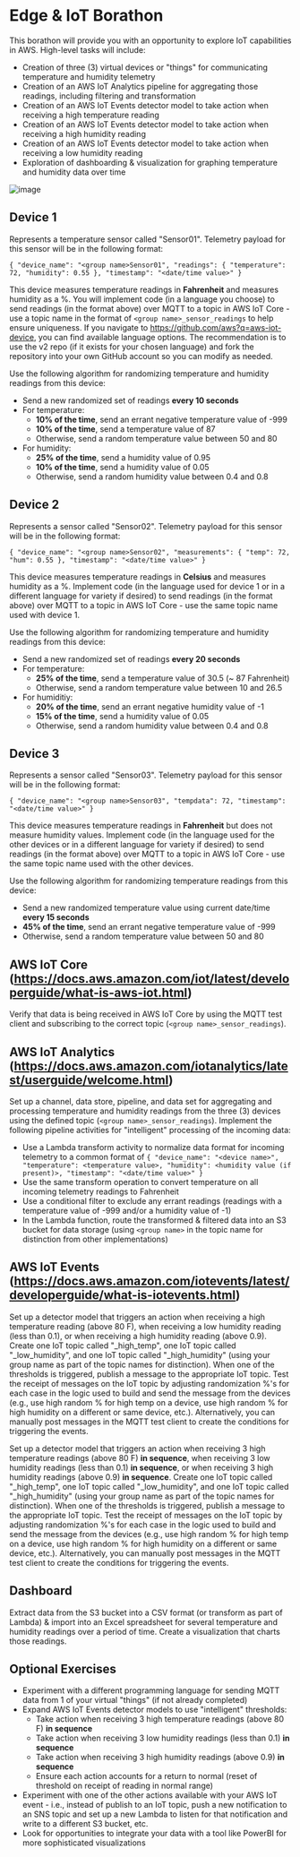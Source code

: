 # Edge & IoT Borathon

This borathon will provide you with an opportunity to explore IoT capabilities in AWS. High-level tasks will include:

- Creation of three (3) virtual devices or "things" for communicating temperature and humidity telemetry
- Creation of an AWS IoT Analytics pipeline for aggregating those readings, including filtering and transformation
- Creation of an AWS IoT Events detector model to take action when receiving a high temperature reading
- Creation of an AWS IoT Events detector model to take action when receiving a high humidity reading
- Creation of an AWS IoT Events detector model to take action when receiving a low humidity reading
- Exploration of dashboarding & visualization for graphing temperature and humidity data over time

![image](https://user-images.githubusercontent.com/25084145/113523979-9b0f8880-9579-11eb-943a-2d05e57e3ece.png)

## Device 1

Represents a temperature sensor called "<group name>Sensor01". Telemetry payload for this sensor will be in the following format:

`{
    "device_name": "<group name>Sensor01",
    "readings": {
        "temperature": 72,
        "humidity": 0.55
    },
    "timestamp": "<date/time value>"
}`

This device measures temperature readings in **Fahrenheit** and measures humidity as a %. You will implement code (in a language you choose) to send readings (in the format above) over MQTT to a topic in AWS IoT Core - use a topic name in the format of `<group name>_sensor_readings` to help ensure uniqueness. If you navigate to https://github.com/aws?q=aws-iot-device, you can find available language options. The recommendation is to use the v2 repo (if it exists for your chosen language) and fork the repository into your own GitHub account so you can modify as needed.

Use the following algorithm for randomizing temperature and humidity readings from this device:

- Send a new randomized set of readings **every 10 seconds**
- For temperature:
    - **10% of the time**, send an errant negative temperature value of -999
    - **10% of the time**, send a temperature value of 87
    - Otherwise, send a random temperature value between 50 and 80
- For humidity:
    - **25% of the time**, send a humidity value of 0.95
    - **10% of the time**, send a humidity value of 0.05
    - Otherwise, send a random humidity value between 0.4 and 0.8

## Device 2

Represents a sensor called "<group name>Sensor02". Telemetry payload for this sensor will be in the following format:

`{
    "device_name": "<group name>Sensor02",
    "measurements": {
        "temp": 72,
        "hum": 0.55
    },
    "timestamp": "<date/time value>"
}`

This device measures temperature readings in **Celsius** and measures humidity as a %. Implement code (in the language used for device 1 or in a different language for variety if desired) to send readings (in the format above) over MQTT to a topic in AWS IoT Core - use the same topic name used with device 1.

Use the following algorithm for randomizing temperature and humidity readings from this device:

- Send a new randomized set of readings **every 20 seconds**
- For temperature:
    - **25% of the time**, send a temperature value of 30.5 (~ 87 Fahrenheit)
    - Otherwise, send a random temperature value between 10 and 26.5
- For humiditiy:
    - **20% of the time**, send an errant negative humidity value of -1
    - **15% of the time**, send a humidity value of 0.05
    - Otherwise, send a random humidity value between 0.4 and 0.8

## Device 3

Represents a sensor called "<group name>Sensor03". Telemetry payload for this sensor will be in the following format:

`{
    "device_name": "<group name>Sensor03",
    "tempdata": 72,
    "timestamp": "<date/time value>"
}`

This device measures temperature readings in **Fahrenheit** but does not measure humidity values. Implement code (in the language used for the other devices or in a different language for variety if desired) to send readings (in the format above) over MQTT to a topic in AWS IoT Core - use the same topic name used with the other devices.

Use the following algorithm for randomizing temperature readings from this device:

- Send a new randomized temperature value using current date/time **every 15 seconds**
- **45% of the time**, send an errant negative temperature value of -999
- Otherwise, send a random temperature value between 50 and 80

## AWS IoT Core (https://docs.aws.amazon.com/iot/latest/developerguide/what-is-aws-iot.html)

Verify that data is being received in AWS IoT Core by using the MQTT test client and subscribing to the correct topic (`<group name>_sensor_readings`).

## AWS IoT Analytics (https://docs.aws.amazon.com/iotanalytics/latest/userguide/welcome.html)

Set up a channel, data store, pipeline, and data set for aggregating and processing temperature and humidity readings from the three (3) devices using the defined topic (`<group name>_sensor_readings`). Implement the following pipeline activities for "intelligent" processing of the incoming data:

- Use a Lambda transform activity to normalize data format for incoming telemetry to a common format of `{ "device_name": "<device name>", "temperature": <temperature value>, "humidity": <humidity value (if present)>, "timestamp": "<date/time value>" }`
- Use the same transform operation to convert temperature on all incoming telemetry readings to Fahrenheit
- Use a conditional filter to exclude any errant readings (readings with a temperature value of -999 and/or a humidity value of -1)
- In the Lambda function, route the transformed & filtered data into an S3 bucket for data storage (using `<group name>` in the topic name for distinction from other implementations)

## AWS IoT Events (https://docs.aws.amazon.com/iotevents/latest/developerguide/what-is-iotevents.html)

Set up a detector model that triggers an action when receiving a high temperature reading (above 80 F), when receiving a low humidity reading (less than 0.1), or when receiving a high humidity reading (above 0.9). Create one IoT topic called "<group name>_high_temp", one IoT topic called "<group name>_low_humidity", and one IoT topic called "<group name>_high_humidity" (using your group name as part of the topic names for distinction). When one of the thresholds is triggered, publish a message to the appropriate IoT topic. Test the receipt of messages on the IoT topic by adjusting randomization %'s for each case in the logic used to build and send the message from the devices (e.g., use high random % for high temp on a device, use high random % for high humidity on a different or same device, etc.). Alternatively, you can manually post messages in the MQTT test client to create the conditions for triggering the events.

Set up a detector model that triggers an action when receiving 3 high temperature readings (above 80 F) **in sequence**, when receiving 3 low humidity readings (less than 0.1) **in sequence**, or when receiving 3 high humidity readings (above 0.9) **in sequence**. Create one IoT topic called "<group name>_high_temp", one IoT topic called "<group name>_low_humidity", and one IoT topic called "<group name>_high_humidity" (using your group name as part of the topic names for distinction). When one of the thresholds is triggered, publish a message to the appropriate IoT topic. Test the receipt of messages on the IoT topic by adjusting randomization %'s for each case in the logic used to build and send the message from the devices (e.g., use high random % for high temp on a device, use high random % for high humidity on a different or same device, etc.). Alternatively, you can manually post messages in the MQTT test client to create the conditions for triggering the events.

## Dashboard

Extract data from the S3 bucket into a CSV format (or transform as part of Lambda) & import into an Excel spreadsheet for several temperature and humidity readings over a period of time. Create a visualization that charts those readings.

## Optional Exercises

- Experiment with a different programming language for sending MQTT data from 1 of your virtual "things" (if not already completed)
- Expand AWS IoT Events detector models to use "intelligent" thresholds:
    - Take action when receiving 3 high temperature readings (above 80 F) **in sequence**
    - Take action when receiving 3 low humidity readings (less than 0.1) **in sequence**
    - Take action when receiving 3 high humidity readings (above 0.9) **in sequence**
    - Ensure each action accounts for a return to normal (reset of threshold on receipt of reading in normal range) 
- Experiment with one of the other actions available with your AWS IoT event - i.e., instead of publish to an IoT topic, push a new notification to an SNS topic and set up a new Lambda to listen for that notification and write to a different S3 bucket, etc.
- Look for opportunities to integrate your data with a tool like PowerBI for more sophisticated visualizations
